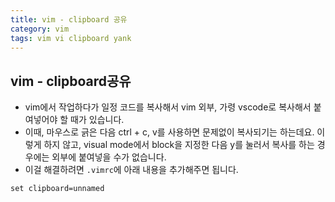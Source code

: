 ```yaml
---
title: vim - clipboard 공유 
category: vim
tags: vim vi clipboard yank
---
```


## vim - clipboard공유 

- vim에서 작업하다가 일정 코드를 복사해서 vim 외부, 가령 vscode로 복사해서 붙여넣어야 할 때가 있습니다.
- 이때, 마우스로 긁은 다음 ctrl + c, v를 사용하면 문제없이 복사되기는 하는데요. 이렇게 하지 않고, visual mode에서 block을 지정한 다음 y를 눌러서 복사를 하는 경우에는 외부에 붙여넣을 수가 없습니다.
- 이걸 해결하려면 `.vimrc`에 아래 내용을 추가해주면 됩니다.

```vimrc
set clipboard=unnamed
```
